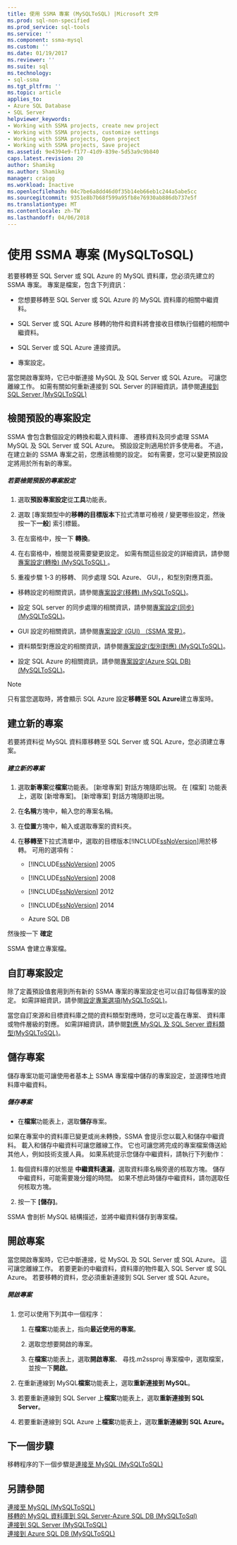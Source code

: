 ```yaml
---
title: 使用 SSMA 專案 (MySQLToSQL) |Microsoft 文件
ms.prod: sql-non-specified
ms.prod_service: sql-tools
ms.service: ''
ms.component: ssma-mysql
ms.custom: ''
ms.date: 01/19/2017
ms.reviewer: ''
ms.suite: sql
ms.technology:
- sql-ssma
ms.tgt_pltfrm: ''
ms.topic: article
applies_to:
- Azure SQL Database
- SQL Server
helpviewer_keywords:
- Working with SSMA projects, create new project
- Working with SSMA projects, customize settings
- Working with SSMA projects, Open project
- Working with SSMA projects, Save project
ms.assetid: 9e4394e9-f177-41d9-839e-5d53a9c9b840
caps.latest.revision: 20
author: Shamikg
ms.author: Shamikg
manager: craigg
ms.workload: Inactive
ms.openlocfilehash: 04c7be6a8dd46d0f35b14eb66eb1c244a5abe5cc
ms.sourcegitcommit: 9351e8b7b68f599a95fb8e76930ab886db737e5f
ms.translationtype: MT
ms.contentlocale: zh-TW
ms.lasthandoff: 04/06/2018
---
```

# <a name="working-with-ssma-projects-mysqltosql"></a>使用 SSMA 專案 (MySQLToSQL)
若要移轉至 SQL Server 或 SQL Azure 的 MySQL 資料庫，您必須先建立的 SSMA 專案。 專案是檔案，包含下列資訊：  
  
-   您想要移轉至 SQL Server 或 SQL Azure 的 MySQL 資料庫的相關中繼資料。  
  
-   SQL Server 或 SQL Azure 移轉的物件和資料將會接收目標執行個體的相關中繼資料。  
  
-   SQL Server 或 SQL Azure 連接資訊。  
  
-   專案設定。  
  
當您開啟專案時，它已中斷連接 MySQL 及 SQL Server 或 SQL Azure。 可讓您離線工作。 如需有關如何重新連接到 SQL Server 的詳細資訊，請參閱[連接到 SQL Server &#40;MySQLToSQL&#41;](../../ssma/mysql/connecting-to-sql-server-mysqltosql.md)  
  
## <a name="reviewing-default-project-settings"></a>檢閱預設的專案設定  
SSMA 會包含數個設定的轉換和載入資料庫、 遷移資料及同步處理 SSMA MySQL 及 SQL Server 或 SQL Azure。 預設設定則適用於許多使用者。 不過，在建立新的 SSMA 專案之前，您應該檢閱的設定。 如有需要，您可以變更預設設定將用於所有新的專案。  
  
##### <a name="to-review-default-project-settings"></a>若要檢閱預設的專案設定  
  
1.  選取**預設專案設定**從**工具**功能表。  
  
2.  選取 [專案類型中的**移轉的目標版本**下拉式清單可檢視 / 變更哪些設定，然後按一下**一般**] 索引標籤。  
  
3.  在左窗格中，按一下 **轉換**。  
  
4.  在右窗格中，檢閱並視需要變更設定。 如需有關這些設定的詳細資訊，請參閱[專案設定&#40;轉換&#41; &#40;MySQLToSQL&#41; ](../../ssma/mysql/project-settings-conversion-mysqltosql.md) 。  
  
5.  重複步驟 1-3 的移轉、 同步處理 SQL Azure、 GUI，，和型別對應頁面。  
  
-   移轉設定的相關資訊，請參閱[專案設定&#40;移轉&#41; &#40;MySQLToSQL&#41;](../../ssma/mysql/project-settings-migration-mysqltosql.md)。  
  
-   設定 SQL server 的同步處理的相關資訊，請參閱[專案設定&#40;同步&#41; &#40;MySQLToSQL&#41;](../../ssma/mysql/project-settings-synchronization-mysqltosql.md)。  
  
-   GUI 設定的相關資訊，請參閱[專案設定 (GUI) （SSMA 常見）](http://msdn.microsoft.com/en-us/cf06baf1-8714-48a3-95dc-781f6ca53693)。  
  
-   資料類型對應設定的相關資訊，請參閱[專案設定&#40;型別對應&#41; &#40;MySQLToSQL&#41;](../../ssma/mysql/project-settings-type-mapping-mysqltosql.md)。  
  
-   設定 SQL Azure 的相關資訊，請參閱[專案設定&#40;Azure SQL DB&#41; &#40;MySQLToSQL&#41;](../../ssma/mysql/project-settings-azure-sql-db-mysqltosql.md)。  
  
> [!NOTE]  
> 只有當您選取時，將會顯示 SQL Azure 設定**移轉至 SQL Azure**建立專案時。  
  
## <a name="creating-new-projects"></a>建立新的專案  
若要將資料從 MySQL 資料庫移轉至 SQL Server 或 SQL Azure，您必須建立專案。  
  
##### <a name="to-create-a-new-project"></a>建立新的專案  
  
1.  選取**新專案**從**檔案**功能表。 [新增專案]  對話方塊隨即出現。 在 [檔案] 功能表上，選取 [新增專案]。 [新增專案]  對話方塊隨即出現。  
  
2.  在**名稱**方塊中，輸入您的專案名稱。  
  
3.  在**位置**方塊中，輸入或選取專案的資料夾。  
  
4.  在**移轉至**下拉式清單中，選取的目標版本[!INCLUDE[ssNoVersion](../../includes/ssnoversion_md.md)]用於移轉。 可用的選項有：  
  
    -   [!INCLUDE[ssNoVersion](../../includes/ssnoversion_md.md)] 2005  
  
    -   [!INCLUDE[ssNoVersion](../../includes/ssnoversion_md.md)] 2008  
  
    -   [!INCLUDE[ssNoVersion](../../includes/ssnoversion_md.md)] 2012  
  
    -   [!INCLUDE[ssNoVersion](../../includes/ssnoversion_md.md)] 2014  
  
    -   Azure SQL DB  
  
然後按一下  **確定**  
  
SSMA 會建立專案檔。  
  
## <a name="customizing-project-settings"></a>自訂專案設定  
除了定義預設值套用到所有新的 SSMA 專案的專案設定也可以自訂每個專案的設定。 如需詳細資訊，請參閱[設定專案選項&#40;MySQLToSQL&#41;](../../ssma/mysql/setting-project-options-mysqltosql.md)。  
  
當您自訂來源和目標資料庫之間的資料類型對應時，您可以定義在專案、 資料庫或物件層級的對應。 如需詳細資訊，請參閱[對應 MySQL 及 SQL Server 資料類型&#40;MySQLToSQL&#41;](../../ssma/mysql/mapping-mysql-and-sql-server-data-types-mysqltosql.md)。  
  
## <a name="saving-projects"></a>儲存專案  
儲存專案功能可讓使用者基本上 SSMA 專案檔中儲存的專案設定，並選擇性地資料庫中繼資料。  
  
##### <a name="to-save-a-project"></a>儲存專案  
  
-   在**檔案**功能表上，選取**儲存**專案。  
  
如果在專案中的資料庫已變更或尚未轉換，SSMA 會提示您以載入和儲存中繼資料。 載入和儲存中繼資料可讓您離線工作。 它也可讓您將完成的專案檔案傳送給其他人，例如技術支援人員。 如果系統提示您儲存中繼資料，請執行下列動作：  
  
1.  每個資料庫的狀態是 **中繼資料遺漏**，選取資料庫名稱旁邊的核取方塊。 儲存中繼資料，可能需要幾分鐘的時間。 如果不想此時儲存中繼資料，請勿選取任何核取方塊。  
  
2.  按一下 **[儲存]**。  
  
SSMA 會剖析 MySQL 結構描述，並將中繼資料儲存到專案檔。  
  
## <a name="opening-projects"></a>開啟專案  
當您開啟專案時，它已中斷連接，從 MySQL 及 SQL Server 或 SQL Azure。 這可讓您離線工作。 若要更新的中繼資料，資料庫的物件載入 SQL Server 或 SQL Azure。 若要移轉的資料，您必須重新連接到 SQL Server 或 SQL Azure。  
  
##### <a name="to-open-a-project"></a>開啟專案  
  
1.  您可以使用下列其中一個程序：  
  
    1.  在**檔案**功能表上，指向**最近使用的專案**。  
  
    2.  選取您想要開啟的專案。  
  
    3.  在**檔案**功能表上，選取**開啟專案**、 尋找.m2ssproj 專案檔中，選取檔案，並按一下**開啟**。  
  
2.  在重新連線到 MySQL**檔案**功能表上，選取**重新連接到 MySQL**。  
  
3.  若要重新連線到 SQL Server 上**檔案**功能表上，選取**重新連接到 SQL Server**。  
  
4.  若要重新連線到 SQL Azure 上**檔案**功能表上，選取**重新連線到 SQL Azure。**  
  
## <a name="next-step"></a>下一個步驟  
移轉程序的下一個步驟是[連接至 MySQL &#40;MySQLToSQL&#41;](../../ssma/mysql/connecting-to-mysql-mysqltosql.md)  
  
## <a name="see-also"></a>另請參閱  
[連接至 MySQL &#40;MySQLToSQL&#41;](../../ssma/mysql/connecting-to-mysql-mysqltosql.md)  
[移轉的 MySQL 資料庫到 SQL Server-Azure SQL DB &#40;MySQLToSql&#41;](../../ssma/mysql/migrating-mysql-databases-to-sql-server-azure-sql-db-mysqltosql.md)  
[連接到 SQL Server &#40;MySQLToSQL&#41;](../../ssma/mysql/connecting-to-sql-server-mysqltosql.md)  
[連接到 Azure SQL DB &#40;MySQLToSQL&#41;](../../ssma/mysql/connecting-to-azure-sql-db-mysqltosql.md)  
  
